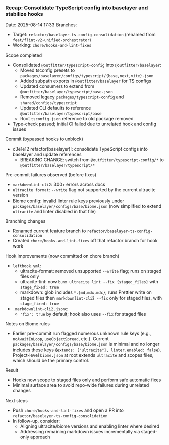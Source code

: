 ### Recap: Consolidate TypeScript config into baselayer and stabilize hooks

Date: 2025-08-14 17:33 Branches:

- Target: `refactor/baselayer-ts-config-consolidation` (renamed from `feat/flint-v2-unified-orchestrator`)
- Working: `chore/hooks-and-lint-fixes`

Scope completed

- Consolidated `@outfitter/typescript-config` into `@outfitter/baselayer`:
  - Moved tsconfig presets to `packages/baselayer/configs/typescript/{base,next,vite}.json`
  - Added subpath exports in `@outfitter/baselayer` for TS configs
  - Updated consumers to extend from `@outfitter/baselayer/typescript/base.json`
  - Removed legacy `packages/typescript-config` and `shared/configs/typescript`
  - Updated CLI defaults to reference `@outfitter/baselayer/typescript/base`
  - Root `tsconfig.json` reference to old package removed
- Type-check passed; initial CI failed due to unrelated hook and config issues

Commit (bypassed hooks to unblock)

- c3e1e12 refactor(baselayer)!: consolidate TypeScript configs into baselayer and update references
  - BREAKING CHANGE: switch from `@outfitter/typescript-config/*` to `@outfitter/baselayer/typescript/*`

Pre-commit failures observed (before fixes)

- `markdownlint-cli2`: 300+ errors across docs
- `ultracite format`: `--write` flag not supported by the current ultracite version
- Biome config: invalid linter rule keys previously under `packages/baselayer/configs/base/biome.json` (now simplified to extend `ultracite` and linter disabled in that file)

Branching changes

- Renamed current feature branch to `refactor/baselayer-ts-config-consolidation`
- Created `chore/hooks-and-lint-fixes` off that refactor branch for hook work

Hook improvements (now committed on chore branch)

- `lefthook.yml`:
  - ultracite-format: removed unsupported `--write` flag; runs on staged files only
  - ultracite-lint: now `bunx ultracite lint --fix {staged_files}` with `stage_fixed: true`
  - markdown: glob includes `*.{md,mdx,mdc}`; runs Prettier write on staged files then `markdownlint-cli2 --fix` only for staged files, with `stage_fixed: true`
- `.markdownlint-cli2.jsonc`:
  - `"fix": true` by default; hook also uses `--fix` for staged files

Notes on Biome rules

- Earlier pre-commit run flagged numerous unknown rule keys (e.g., `noAwaitInLoop`, `useObjectSpread`, etc.). Current `packages/baselayer/configs/base/biome.json` is minimal and no longer includes these keys (`extends: ["ultracite"], linter.enabled: false`). Project-level `biome.json` at root extends `ultracite` and scopes files, which should be the primary control.

Result

- Hooks now scope to staged files only and perform safe automatic fixes
- Minimal surface area to avoid repo-wide failures during unrelated changes

Next steps

- Push `chore/hooks-and-lint-fixes` and open a PR into `refactor/baselayer-ts-config-consolidation`
- In follow-up, consider:
  - Aligning ultracite/biome versions and enabling linter where desired
  - Addressing remaining markdown issues incrementally via staged-only approach
